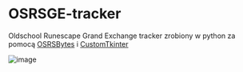# OSRSGE-tracker

Oldschool Runescape Grand Exchange tracker zrobiony w python za pomocą [OSRSBytes](https://github.com/Coffee-fueled-deadlines/OSRSBytes/) i [CustomTkinter](https://github.com/TomSchimansky/CustomTkinter)

![image](https://github.com/user-attachments/assets/53d6b927-aa98-4965-bcc1-1e5d29633d1c)
